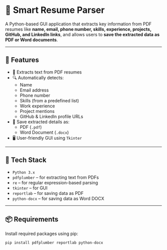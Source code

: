 # 📄 Smart Resume Parser

A Python-based GUI application that extracts key information from PDF resumes like **name, email, phone number, skills, experience, projects, GitHub, and LinkedIn links**, and allows users to **save the extracted data as PDF or Word documents**.

---

## 🚀 Features

- 📄 Extracts text from PDF resumes
- 🔍 Automatically detects:
  - Name
  - Email address
  - Phone number
  - Skills (from a predefined list)
  - Work experience
  - Project mentions
  - GitHub & LinkedIn profile URLs
- 💾 Save extracted details as:
  - PDF (`.pdf`)
  - Word Document (`.docx`)
- 🖥️ User-friendly GUI using `Tkinter`

---

## 🧰 Tech Stack

- `Python 3.x`
- `pdfplumber` – for extracting text from PDFs
- `re` – for regular expression-based parsing
- `tkinter` – for GUI
- `reportlab` – for saving data as PDF
- `python-docx` – for saving data as Word DOCX

---

## 📦 Requirements

Install required packages using pip:

```bash
pip install pdfplumber reportlab python-docx
